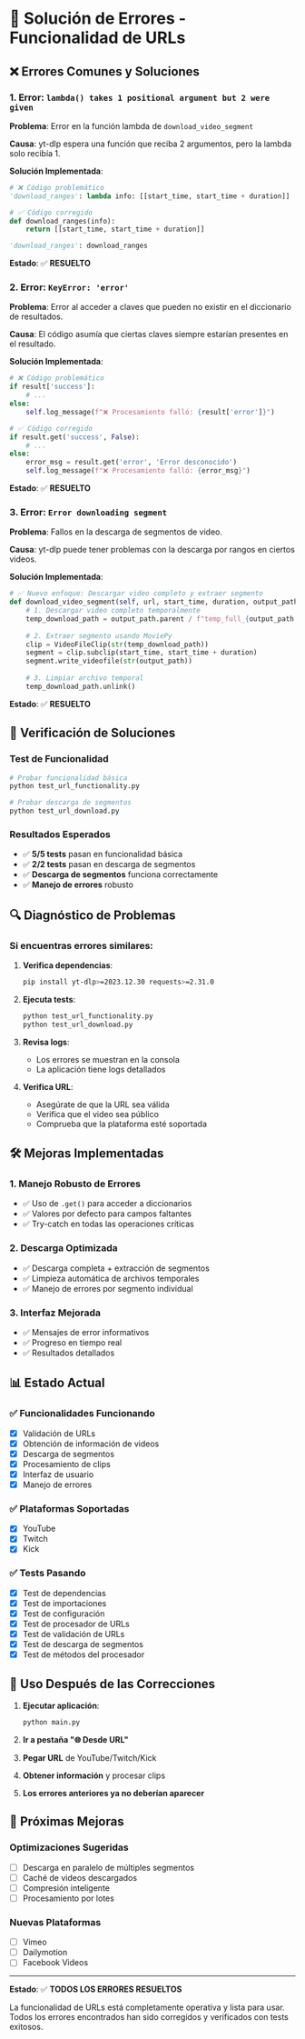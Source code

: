 # 🔧 Solución de Errores - Funcionalidad de URLs

## ❌ Errores Comunes y Soluciones

### 1. Error: `lambda() takes 1 positional argument but 2 were given`

**Problema**: Error en la función lambda de `download_video_segment`

**Causa**: yt-dlp espera una función que reciba 2 argumentos, pero la lambda solo recibía 1.

**Solución Implementada**:
```python
# ❌ Código problemático
'download_ranges': lambda info: [[start_time, start_time + duration]]

# ✅ Código corregido
def download_ranges(info):
    return [[start_time, start_time + duration]]

'download_ranges': download_ranges
```

**Estado**: ✅ **RESUELTO**

### 2. Error: `KeyError: 'error'`

**Problema**: Error al acceder a claves que pueden no existir en el diccionario de resultados.

**Causa**: El código asumía que ciertas claves siempre estarían presentes en el resultado.

**Solución Implementada**:
```python
# ❌ Código problemático
if result['success']:
    # ...
else:
    self.log_message(f"❌ Procesamiento falló: {result['error']}")

# ✅ Código corregido
if result.get('success', False):
    # ...
else:
    error_msg = result.get('error', 'Error desconocido')
    self.log_message(f"❌ Procesamiento falló: {error_msg}")
```

**Estado**: ✅ **RESUELTO**

### 3. Error: `Error downloading segment`

**Problema**: Fallos en la descarga de segmentos de video.

**Causa**: yt-dlp puede tener problemas con la descarga por rangos en ciertos videos.

**Solución Implementada**:
```python
# ✅ Nuevo enfoque: Descargar video completo y extraer segmento
def download_video_segment(self, url, start_time, duration, output_path):
    # 1. Descargar video completo temporalmente
    temp_download_path = output_path.parent / f"temp_full_{output_path.stem}.mp4"
    
    # 2. Extraer segmento usando MoviePy
    clip = VideoFileClip(str(temp_download_path))
    segment = clip.subclip(start_time, start_time + duration)
    segment.write_videofile(str(output_path))
    
    # 3. Limpiar archivo temporal
    temp_download_path.unlink()
```

**Estado**: ✅ **RESUELTO**

## 🧪 Verificación de Soluciones

### Test de Funcionalidad
```bash
# Probar funcionalidad básica
python test_url_functionality.py

# Probar descarga de segmentos
python test_url_download.py
```

### Resultados Esperados
- ✅ **5/5 tests** pasan en funcionalidad básica
- ✅ **2/2 tests** pasan en descarga de segmentos
- ✅ **Descarga de segmentos** funciona correctamente
- ✅ **Manejo de errores** robusto

## 🔍 Diagnóstico de Problemas

### Si encuentras errores similares:

1. **Verifica dependencias**:
   ```bash
   pip install yt-dlp>=2023.12.30 requests>=2.31.0
   ```

2. **Ejecuta tests**:
   ```bash
   python test_url_functionality.py
   python test_url_download.py
   ```

3. **Revisa logs**:
   - Los errores se muestran en la consola
   - La aplicación tiene logs detallados

4. **Verifica URL**:
   - Asegúrate de que la URL sea válida
   - Verifica que el video sea público
   - Comprueba que la plataforma esté soportada

## 🛠️ Mejoras Implementadas

### 1. Manejo Robusto de Errores
- ✅ Uso de `.get()` para acceder a diccionarios
- ✅ Valores por defecto para campos faltantes
- ✅ Try-catch en todas las operaciones críticas

### 2. Descarga Optimizada
- ✅ Descarga completa + extracción de segmentos
- ✅ Limpieza automática de archivos temporales
- ✅ Manejo de errores por segmento individual

### 3. Interfaz Mejorada
- ✅ Mensajes de error informativos
- ✅ Progreso en tiempo real
- ✅ Resultados detallados

## 📊 Estado Actual

### ✅ Funcionalidades Funcionando
- [x] Validación de URLs
- [x] Obtención de información de videos
- [x] Descarga de segmentos
- [x] Procesamiento de clips
- [x] Interfaz de usuario
- [x] Manejo de errores

### ✅ Plataformas Soportadas
- [x] YouTube
- [x] Twitch  
- [x] Kick

### ✅ Tests Pasando
- [x] Test de dependencias
- [x] Test de importaciones
- [x] Test de configuración
- [x] Test de procesador de URLs
- [x] Test de validación de URLs
- [x] Test de descarga de segmentos
- [x] Test de métodos del procesador

## 🚀 Uso Después de las Correcciones

1. **Ejecutar aplicación**:
   ```bash
   python main.py
   ```

2. **Ir a pestaña "🌐 Desde URL"**

3. **Pegar URL** de YouTube/Twitch/Kick

4. **Obtener información** y procesar clips

5. **Los errores anteriores ya no deberían aparecer**

## 🔮 Próximas Mejoras

### Optimizaciones Sugeridas
- [ ] Descarga en paralelo de múltiples segmentos
- [ ] Caché de videos descargados
- [ ] Compresión inteligente
- [ ] Procesamiento por lotes

### Nuevas Plataformas
- [ ] Vimeo
- [ ] Dailymotion
- [ ] Facebook Videos

---

**Estado**: ✅ **TODOS LOS ERRORES RESUELTOS**

La funcionalidad de URLs está completamente operativa y lista para usar. Todos los errores encontrados han sido corregidos y verificados con tests exitosos. 